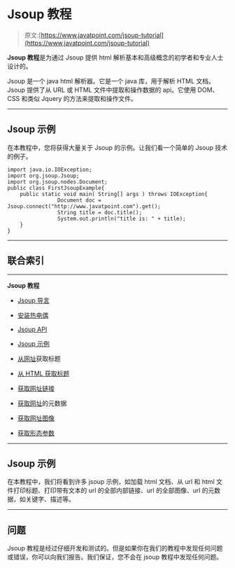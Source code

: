 # Jsoup 教程

> 原文:[https://www.javatpoint.com/jsoup-tutorial](https://www.javatpoint.com/jsoup-tutorial)

**Jsoup 教程**是为通过 Jsoup 提供 html 解析基本和高级概念的初学者和专业人士设计的。

Jsoup 是一个 java html 解析器。它是一个 java 库，用于解析 HTML 文档。Jsoup 提供了从 URL 或 HTML 文件中提取和操作数据的 api。它使用 DOM、CSS 和类似 Jquery 的方法来提取和操作文件。

* * *

## Jsoup 示例

在本教程中，您将获得大量关于 Jsoup 的示例。让我们看一个简单的 Jsoup 技术的例子。

```
import java.io.IOException;
import org.jsoup.Jsoup;
import org.jsoup.nodes.Document;
public class FirstJsoupExample{
    public static void main( String[] args ) throws IOException{
    			Document doc = Jsoup.connect("http://www.javatpoint.com").get();
    			String title = doc.title();
    			System.out.println("title is: " + title);
    }
}

```

* * *

## 联合索引

* * *

**Jsoup 教程**

*   [Jsoup 导言](jsoup-tutorial)
*   [安装热电偶](install-jsoup)
*   [Jsoup API](jsoup-api)
*   [Jsoup 示例](jsoup-examples)
*   [从网址](jsoup-example-print-title-of-an-url)获取标题

*   [从 HTML 获取标题](jsoup-example-print-title-from-html-file)
*   [获取网址链接](jsoup-example-print-links-of-an-url)
*   [获取网址](jsoup-example-print-meta-data-of-an-url)的元数据
*   [获取网址图像](jsoup-example-print-images-of-an-url)
*   [获取形态参数](jsoup-example-print-form-parameters)

* * *

## Jsoup 示例

在本教程中，我们将看到许多 jsoup 示例，如加载 html 文档、从 url 和 html 文件打印标题、打印带有文本的 url 的全部内部链接、url 的全部图像、url 的元数据，如关键字、描述等。

* * *

## 问题

Jsoup 教程是经过仔细开发和测试的。但是如果你在我们的教程中发现任何问题或错误，你可以向我们报告。我们保证，您不会在 jsoup 教程中发现任何问题。